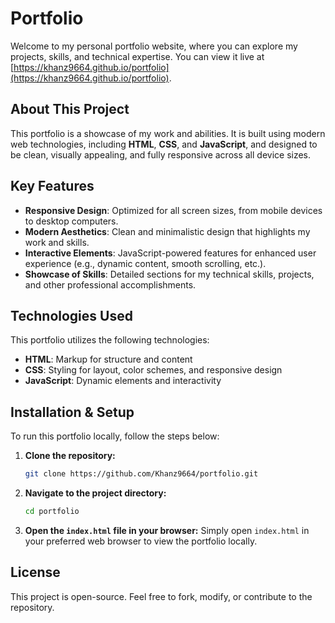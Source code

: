 # Portfolio

Welcome to my personal portfolio website, where you can explore my projects, skills, and technical expertise. You can view it live at [https://khanz9664.github.io/portfolio](https://khanz9664.github.io/portfolio).

## About This Project

This portfolio is a showcase of my work and abilities. It is built using modern web technologies, including **HTML**, **CSS**, and **JavaScript**, and designed to be clean, visually appealing, and fully responsive across all device sizes.

## Key Features

- **Responsive Design**: Optimized for all screen sizes, from mobile devices to desktop computers.
- **Modern Aesthetics**: Clean and minimalistic design that highlights my work and skills.
- **Interactive Elements**: JavaScript-powered features for enhanced user experience (e.g., dynamic content, smooth scrolling, etc.).
- **Showcase of Skills**: Detailed sections for my technical skills, projects, and other professional accomplishments.

## Technologies Used

This portfolio utilizes the following technologies:

- **HTML**: Markup for structure and content
- **CSS**: Styling for layout, color schemes, and responsive design
- **JavaScript**: Dynamic elements and interactivity

## Installation & Setup

To run this portfolio locally, follow the steps below:

1. **Clone the repository:**
    ```bash
    git clone https://github.com/Khanz9664/portfolio.git
    ```

2. **Navigate to the project directory:**
    ```bash
    cd portfolio
    ```

3. **Open the `index.html` file in your browser:**
    Simply open `index.html` in your preferred web browser to view the portfolio locally.

## License

This project is open-source. Feel free to fork, modify, or contribute to the repository.

